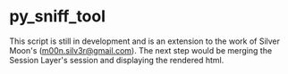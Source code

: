 # py_sniff_tool

This script is still in development and is an extension to the work of Silver Moon's (m00n.silv3r@gmail.com). The next step would be merging the Session Layer's session and displaying the rendered html.
